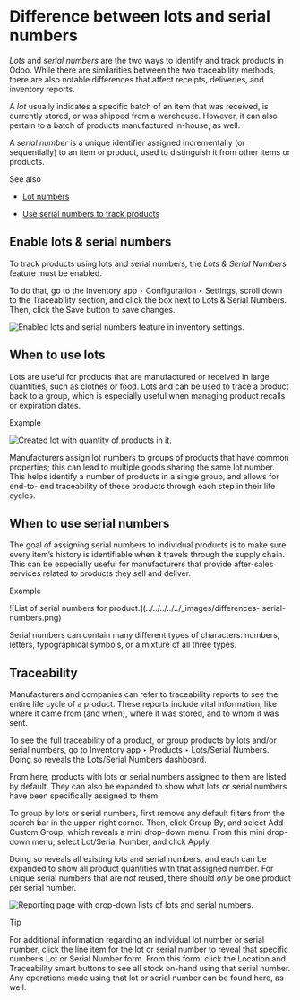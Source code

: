 # Difference between lots and serial numbers

_Lots_ and _serial numbers_ are the two ways to identify and track products in
Odoo. While there are similarities between the two traceability methods, there
are also notable differences that affect receipts, deliveries, and inventory
reports.

A _lot_ usually indicates a specific batch of an item that was received, is
currently stored, or was shipped from a warehouse. However, it can also
pertain to a batch of products manufactured in-house, as well.

A _serial number_ is a unique identifier assigned incrementally (or
sequentially) to an item or product, used to distinguish it from other items
or products.

See also

  * [Lot numbers](lots.html)

  * [Use serial numbers to track products](serial_numbers.html)

## Enable lots & serial numbers

To track products using lots and serial numbers, the _Lots & Serial Numbers_
feature must be enabled.

To do that, go to the Inventory app ‣ Configuration ‣ Settings, scroll down to
the Traceability section, and click the box next to Lots & Serial Numbers.
Then, click the Save button to save changes.

![Enabled lots and serial numbers feature in inventory
settings.](../../../../../_images/differences-enabled-setting.png)

## When to use lots

Lots are useful for products that are manufactured or received in large
quantities, such as clothes or food. Lots and can be used to trace a product
back to a group, which is especially useful when managing product recalls or
expiration dates.

Example

![Created lot with quantity of products in
it.](../../../../../_images/differences-lot.png)

Manufacturers assign lot numbers to groups of products that have common
properties; this can lead to multiple goods sharing the same lot number. This
helps identify a number of products in a single group, and allows for end-to-
end traceability of these products through each step in their life cycles.

## When to use serial numbers

The goal of assigning serial numbers to individual products is to make sure
every item’s history is identifiable when it travels through the supply chain.
This can be especially useful for manufacturers that provide after-sales
services related to products they sell and deliver.

Example

![List of serial numbers for product.](../../../../../_images/differences-
serial-numbers.png)

Serial numbers can contain many different types of characters: numbers,
letters, typographical symbols, or a mixture of all three types.

## Traceability

Manufacturers and companies can refer to traceability reports to see the
entire life cycle of a product. These reports include vital information, like
where it came from (and when), where it was stored, and to whom it was sent.

To see the full traceability of a product, or group products by lots and/or
serial numbers, go to Inventory app ‣ Products ‣ Lots/Serial Numbers. Doing so
reveals the Lots/Serial Numbers dashboard.

From here, products with lots or serial numbers assigned to them are listed by
default. They can also be expanded to show what lots or serial numbers have
been specifically assigned to them.

To group by lots or serial numbers, first remove any default filters from the
search bar in the upper-right corner. Then, click Group By, and select Add
Custom Group, which reveals a mini drop-down menu. From this mini drop-down
menu, select Lot/Serial Number, and click Apply.

Doing so reveals all existing lots and serial numbers, and each can be
expanded to show all product quantities with that assigned number. For unique
serial numbers that are _not_ reused, there should _only_ be one product per
serial number.

![Reporting page with drop-down lists of lots and serial
numbers.](../../../../../_images/differences-tracking.png)

Tip

For additional information regarding an individual lot number or serial
number, click the line item for the lot or serial number to reveal that
specific number’s Lot or Serial Number form. From this form, click the
Location and Traceability smart buttons to see all stock on-hand using that
serial number. Any operations made using that lot or serial number can be
found here, as well.

